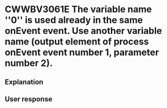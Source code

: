 # CWWBV3061E The variable name ''0'' is used already in the same onEvent event. Use another variable name (output element of process onEvent event number 1, parameter number 2).

## Explanation

## User response